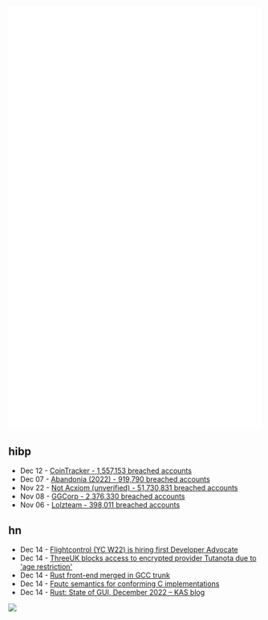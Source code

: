![Metrics](https://raw.githubusercontent.com/phixion/phixion/master/metrics.svg)

## hibp

<!--
for https://github.com/phixion/phixion/blob/main/.github/workflows/feeds.yml
-->
<!--START_SECTION:haveibeenpwnd-->
- Dec 12 - [CoinTracker - 1,557,153 breached accounts](https://haveibeenpwned.com/PwnedWebsites#CoinTracker)
- Dec 07 - [Abandonia (2022) - 919,790 breached accounts](https://haveibeenpwned.com/PwnedWebsites#Abandonia2022)
- Nov 22 - [Not Acxiom (unverified) - 51,730,831 breached accounts](https://haveibeenpwned.com/PwnedWebsites#NotAcxiom)
- Nov 08 - [GGCorp - 2,376,330 breached accounts](https://haveibeenpwned.com/PwnedWebsites#GGCorp)
- Nov 06 - [Lolzteam - 398,011 breached accounts](https://haveibeenpwned.com/PwnedWebsites#Lolzteam)
<!--END_SECTION:haveibeenpwnd-->

## hn

<!--
for https://github.com/phixion/phixion/blob/main/.github/workflows/feeds.yml
-->
<!--START_SECTION:hn-->
- Dec 14 - [Flightcontrol (YC W22) is hiring first Developer Advocate](https://jobs.flightcontrol.dev/developer-advocate)
- Dec 14 - [ThreeUK blocks access to encrypted provider Tutanota due to 'age restriction'](https://twitter.com/tutanotateam/status/1602968787766345728)
- Dec 14 - [Rust front-end merged in GCC trunk](https://gcc.gnu.org/pipermail/gcc-patches/2022-December/608387.html)
- Dec 14 - [Fputc semantics for conforming C implementations](https://thephd.dev/conformance-should-mean-something-fputc-and-freestanding)
- Dec 14 - [Rust: State of GUI, December 2022 – KAS blog](https://kas-gui.github.io/blog/state-of-GUI-2022.html)
<!--END_SECTION:hn-->

<!--
for https://yhype.me
-->
![](https://hit.yhype.me/github/profile?user_id=13013670)
